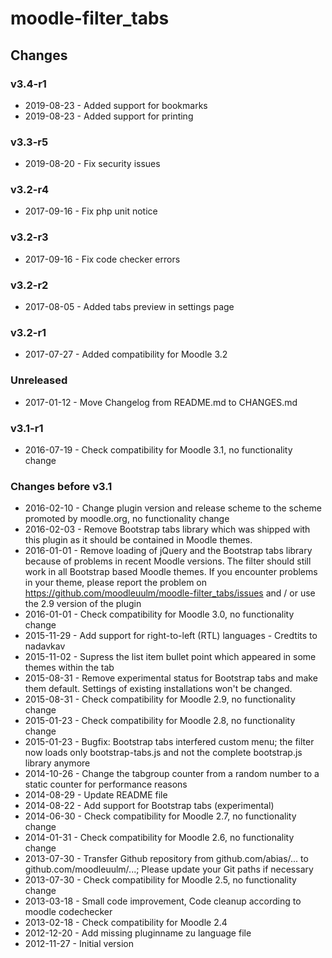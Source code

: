 moodle-filter_tabs
===================

Changes
-------

### v3.4-r1

* 2019-08-23 - Added support for bookmarks
* 2019-08-23 - Added support for printing

### v3.3-r5

* 2019-08-20 - Fix security issues

### v3.2-r4

* 2017-09-16 - Fix php unit notice

### v3.2-r3

* 2017-09-16 - Fix code checker errors

### v3.2-r2

* 2017-08-05 - Added tabs preview in settings page

### v3.2-r1

* 2017-07-27 - Added compatibility for Moodle 3.2

### Unreleased

* 2017-01-12 - Move Changelog from README.md to CHANGES.md

### v3.1-r1

* 2016-07-19 - Check compatibility for Moodle 3.1, no functionality change

### Changes before v3.1

* 2016-02-10 - Change plugin version and release scheme to the scheme promoted by moodle.org, no functionality change
* 2016-02-03 - Remove Bootstrap tabs library which was shipped with this plugin as it should be contained in Moodle themes.
* 2016-01-01 - Remove loading of jQuery and the Bootstrap tabs library because of problems in recent Moodle versions. The filter should still work in all Bootstrap based Moodle themes. If you encounter problems in your theme, please report the problem on https://github.com/moodleuulm/moodle-filter_tabs/issues and / or use the 2.9 version of the plugin
* 2016-01-01 - Check compatibility for Moodle 3.0, no functionality change
* 2015-11-29 - Add support for right-to-left (RTL) languages - Credtits to nadavkav
* 2015-11-02 - Supress the list item bullet point which appeared in some themes within the tab
* 2015-08-31 - Remove experimental status for Bootstrap tabs and make them default. Settings of existing installations won't be changed.
* 2015-08-31 - Check compatibility for Moodle 2.9, no functionality change
* 2015-01-23 - Check compatibility for Moodle 2.8, no functionality change
* 2015-01-23 - Bugfix: Bootstrap tabs interfered custom menu; the filter now loads only bootstrap-tabs.js and not the complete bootstrap.js library anymore
* 2014-10-26 - Change the tabgroup counter from a random number to a static counter for performance reasons
* 2014-08-29 - Update README file
* 2014-08-22 - Add support for Bootstrap tabs (experimental)
* 2014-06-30 - Check compatibility for Moodle 2.7, no functionality change
* 2014-01-31 - Check compatibility for Moodle 2.6, no functionality change
* 2013-07-30 - Transfer Github repository from github.com/abias/... to github.com/moodleuulm/...; Please update your Git paths if necessary
* 2013-07-30 - Check compatibility for Moodle 2.5, no functionality change
* 2013-03-18 - Small code improvement, Code cleanup according to moodle codechecker
* 2013-02-18 - Check compatibility for Moodle 2.4
* 2012-12-20 - Add missing pluginname zu language file
* 2012-11-27 - Initial version
